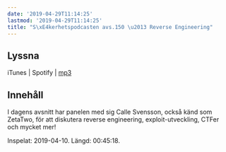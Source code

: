 ```yaml
---
date: '2019-04-29T11:14:25'
lastmod: '2019-04-29T11:14:25'
title: "S\xE4kerhetspodcasten avs.150 \u2013 Reverse Engineering"
---
```

## Lyssna

iTunes \| Spotify \| [mp3](http://traffic.libsyn.com/sakerhetspodcasten/2019-04-10_Reverse_Engineering.mp3)

## Innehåll

I dagens avsnitt har panelen med sig Calle Svensson, också känd som ZetaTwo, för
att diskutera reverse engineering, exploit-utveckling, CTFer och mycket mer!

Inspelat: 2019-04-10. Längd: 00:45:18.

